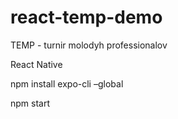# react-temp-demo
TEMP - turnir molodyh professionalov

React Native 

npm install expo-cli –global

npm start
